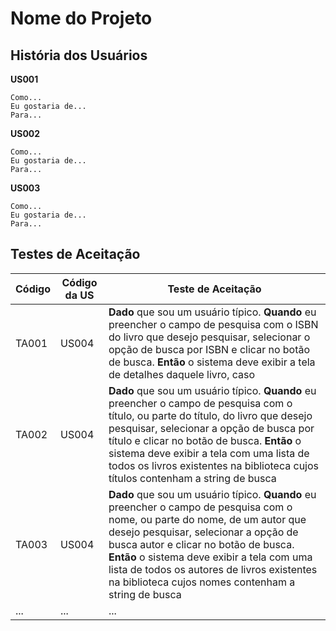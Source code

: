 # Nome do Projeto

## História dos Usuários

**US001**

```
Como...
Eu gostaria de...
Para...
```

**US002**

```
Como...
Eu gostaria de...
Para...
```

**US003**

```
Como...
Eu gostaria de...
Para...
```

## Testes de Aceitação

| Código | Código da US | Teste de Aceitação                                           |
| ------ | ------------ | ------------------------------------------------------------ |
| TA001  | US004        | **Dado** que sou um usuário típico. **Quando** eu preencher o campo de pesquisa com o ISBN do livro que desejo pesquisar, selecionar o opção de busca por ISBN e clicar no botão de busca. **Então** o sistema deve exibir a tela de detalhes daquele livro, caso |
| TA002  | US004        | **Dado** que sou um usuário típico. **Quando** eu preencher o campo de pesquisa com o título, ou parte do título, do livro que desejo pesquisar, selecionar a opção de busca por título e clicar no botão de busca. **Então** o sistema deve exibir a tela com uma lista de todos os livros existentes na biblioteca cujos títulos contenham a string de busca |
| TA003  | US004        | **Dado** que sou um usuário típico. **Quando** eu preencher o campo de pesquisa com o nome, ou parte do nome, de um autor que desejo pesquisar, selecionar a opção de busca autor e clicar no botão de busca. **Então** o sistema deve exibir a tela com uma lista de todos os autores de livros existentes na biblioteca cujos nomes contenham a string de busca |
| ...    | ...          | ...                                                          |

